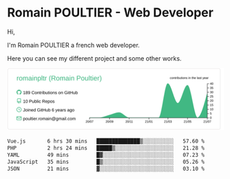 # Romain POULTIER - Web Developer

Hi,

I'm Romain POULTIER a french web developer.

Here you can see my different project and some other works.



[![](https://raw.githubusercontent.com/romainpltr/romainpltr/master/profile-summary-card-output/vue/0-profile-details.svg)](https://github.com/vn7n24fzkq/github-profile-summary-cards)

<!--START_SECTION:waka-->
```text
Vue.js       6 hrs 30 mins   ██████████████▒░░░░░░░░░░   57.60 % 
PHP          2 hrs 24 mins   █████▒░░░░░░░░░░░░░░░░░░░   21.28 % 
YAML         49 mins         █▓░░░░░░░░░░░░░░░░░░░░░░░   07.23 % 
JavaScript   35 mins         █▒░░░░░░░░░░░░░░░░░░░░░░░   05.26 % 
JSON         21 mins         ▓░░░░░░░░░░░░░░░░░░░░░░░░   03.10 % 
```
<!--END_SECTION:waka-->
